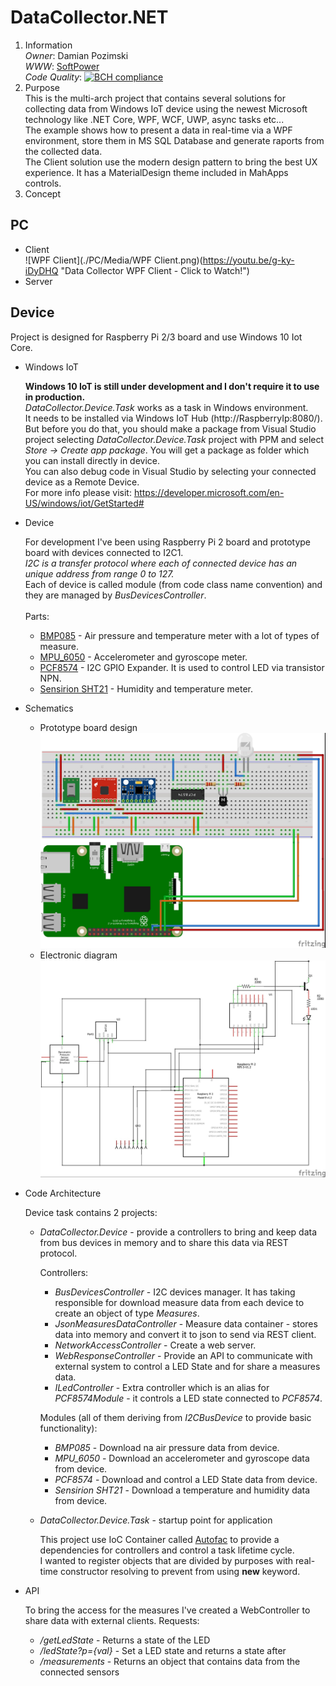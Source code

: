 # DataCollector.NET

  1. Information<br>
     *Owner*: Damian Pozimski<br>
     *WWW*: [SoftPower](https://www.SoftPower.pl)<br>
     *Code Quality*: [![BCH compliance](https://bettercodehub.com/edge/badge/dpozimski/DataCollector.NET?branch=master)](https://bettercodehub.com/)
  2. Purpose<br>
     This is the multi-arch project that contains several solutions for collecting data from Windows IoT device using the newest Microsoft technology like .NET Core, WPF, WCF, UWP, async tasks etc...<br>
     The example shows how to present a data in real-time via a WPF environment, store them in MS SQL Database and generate raports from the collected data.<br>
     The Client solution use the modern design pattern to bring the best UX experience. It has a MaterialDesign theme included in MahApps controls.<br>
  3. Concept

## PC

  * Client<br>
    ![WPF Client](./PC/Media/WPF Client.png)(https://youtu.be/g-ky-iDyDHQ "Data Collector WPF Client - Click to Watch!")
  * Server

## Device

  Project is designed for Raspberry Pi 2/3 board and use Windows 10 Iot Core.

  * Windows IoT

    **Windows 10 IoT is still under development and I don't require it to use in production.**<br/>
    *DataCollector.Device.Task* works as a task in Windows environment.<br/>
    It needs to be installed via Windows IoT Hub (http://RaspberryIp:8080/). But before you do that, you should make a package from Visual     Studio project selecting *DataCollector.Device.Task* project with PPM and select *Store -> Create app package*. You will get a package     as folder which you can install directly in device.<br/>
    You can also debug code in Visual Studio by selecting your connected device as a Remote Device.<br/>
    For more info please visit: https://developer.microsoft.com/en-US/windows/iot/GetStarted#

  * Device
  
    For development I've been using Raspberry Pi 2 board and prototype board with devices connected to I2C1.<br/>
    *I2C is a transfer protocol where each of connected device has an unique address from range 0 to 127.*<br/>
    Each of device is called module (from code class name convention) and they are managed by *BusDevicesController*.<br/>
    <br/>
    Parts:
      * [BMP085](https://www.sparkfun.com/datasheets/Components/General/BST-BMP085-DS000-05.pdf) - Air pressure and temperature meter with a lot of types of measure.
      * [MPU_6050](https://www.invensense.com/wp-content/uploads/2015/02/MPU-6000-Datasheet1.pdf) - Accelerometer and gyroscope meter.
      * [PCF8574](http://www.ti.com/lit/ds/symlink/pcf8574.pdf) - I2C GPIO Expander. It is used to control LED via transistor NPN.
      * [Sensirion SHT21](https://anel-elektronik.de/SITE/produkte/sensor_1/Datasheet%20SHT21.pdf) - Humidity and temperature meter.
  
  * Schematics
  
    * Prototype board design
    ![PrototypeBoard](./UWP/images/PrototypeBoard.jpg)
    * Electronic diagram
    ![Electronic diagram](./UWP/images/ElectronicDiagram.jpg)
    
  * Code Architecture
 
    Device task contains 2 projects:
    
    * *DataCollector.Device* - provide a controllers to bring and keep data from bus devices in memory and to share this data via REST         protocol.
    
      Controllers:
      * *BusDevicesController* - I2C devices manager. It has taking responsible for download measure data from each device to create an         object of type *Measures*.
      * *JsonMeasuresDataController* - Measure data container - stores data into memory and convert it to json to send via REST client.
      * *NetworkAccessController* - Create a web server.
      * *WebResponseController* - Provide an API to communicate with external system to control a LED State and for share a measures             data.
      * *ILedController* - Extra controller which is an alias for *PCF8574Module* - it controls a LED state connected to *PCF8574*.
      
      Modules (all of them deriving from *I2CBusDevice* to provide basic functionality):
      * *BMP085* - Download na air pressure data from device.
      * *MPU_6050* - Download an accelerometer and gyroscope data from device.
      * *PCF8574* - Download and control a LED State data from device.
      * *Sensirion SHT21* - Download a temperature and humidity data from device.
    
    * *DataCollector.Device.Task* - startup point for application
    
      This project use IoC Container called [Autofac](https://github.com/autofac/Autofac) to provide a dependencies for controllers and       control a task lifetime cycle.<br/>
      I wanted to register objects that are divided by purposes with real-time constructor resolving to prevent from using **new** keyword.
      
   * API
   
      To bring the access for the measures I've created a WebController to share data with external clients.
      Requests:
      * */getLedState* - Returns a state of the LED
      * */ledState?p={val}* - Set a LED state and returns a state after
      * */measurements* - Returns an object that contains data from the connected sensors
   
  
